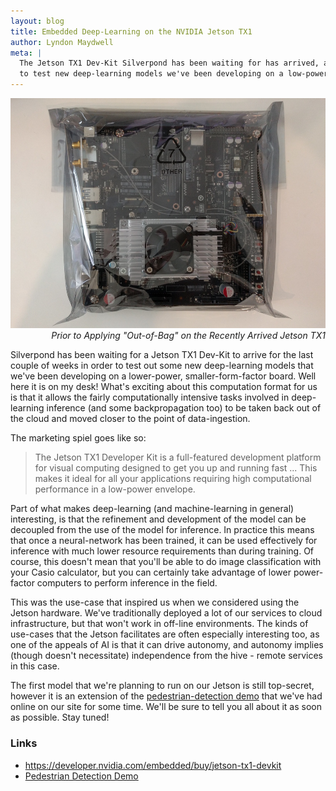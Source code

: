 ```yaml
---
layout: blog
title: Embedded Deep-Learning on the NVIDIA Jetson TX1
author: Lyndon Maydwell
meta: |
  The Jetson TX1 Dev-Kit Silverpond has been waiting for has arrived, and we're now ready
  to test new deep-learning models we've been developing on a low-power, small-form-factor board.
---
```

<!-- /img/blog/jetson -->

<p class="attribution" style="text-align: right;">
	<img src="./jetson.jpg" class="image fit" />
	<em> Prior to Applying "Out-of-Bag" on the Recently Arrived Jetson TX1</em>
</p>

Silverpond has been waiting for a Jetson TX1 Dev-Kit to arrive for the
last couple of weeks in order to test out some new deep-learning models
that we've been developing on a lower-power, smaller-form-factor board.
Well here it is on my desk!
What's exciting about this computation format for us is that it allows the
fairly computationally intensive tasks involved in deep-learning inference
(and some backpropagation too) to be taken back out of the cloud and
moved closer to the point of data-ingestion.

<!--more-->

The marketing spiel goes like so:

> The Jetson TX1 Developer Kit is a full-featured development platform for visual
> computing designed to get you up and running fast ...
> This makes it ideal for all your applications requiring high
> computational performance in a low-power envelope.

Part of what makes deep-learning (and machine-learning in general) interesting,
is that the refinement and development of the model can be decoupled from
the use of the model for inference. In practice this means that once a neural-network
has been trained, it can be used effectively for inference with much lower resource
requirements than during training. Of course, this doesn't mean that you'll be able
to do image classification with your Casio calculator, but you can certainly
take advantage of lower power-factor computers to perform inference in the field.

This was the use-case that inspired us when we considered using the
Jetson hardware. We've traditionally deployed a lot of our services to cloud
infrastructure, but that won't work in off-line environments. The kinds
of use-cases that the Jetson facilitates are often especially interesting too,
as one of the appeals of AI is that it can drive autonomy, and autonomy implies
(though doesn't necessitate) independence from the hive - remote services in
this case.

The first model that we're planning to run on our Jetson is still top-secret,
however it is an extension of the
[pedestrian-detection demo](/object-detector)
that we've had online on our site for some time. We'll be sure to tell
you all about it as soon as possible. Stay tuned!

### Links

* <https://developer.nvidia.com/embedded/buy/jetson-tx1-devkit>
* [Pedestrian Detection Demo](/object-detector)
